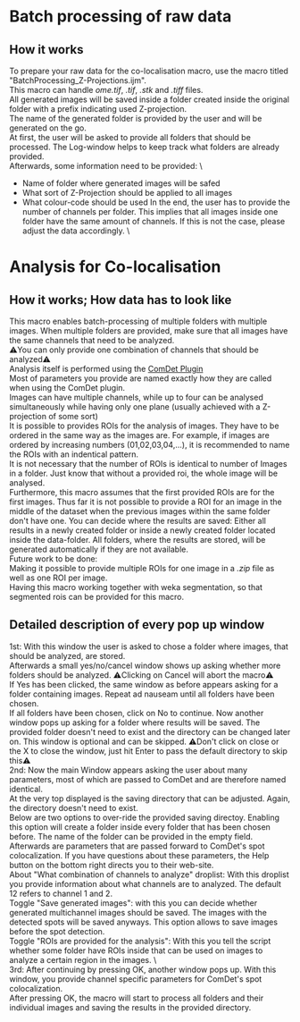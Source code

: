 # Batch processing of raw data
## How it works
To prepare your raw data for the co-localisation macro, use the macro titled "BatchProcessing_Z-Projections.ijm". \
This macro can handle *ome.tif*, *.tif*, *.stk* and *.tiff* files. \
All generated images will be saved inside a folder created inside the original folder with a prefix indicating used Z-projection. \
The name of the generated folder is provided by the user and will be generated on the go. \
At first, the user will be asked to provide all folders that should be processed. The Log-window helps to keep track what folders are already provided. \
Afterwards, some information need to be provided: \
  - Name of folder where generated images will be safed
  - What sort of Z-Projection should be applied to all images
  - What colour-code should be used
In the end, the user has to provide the number of channels per folder. This implies that all images inside one folder have the same amount of channels. If this is not the case, please adjust the data accordingly. \
# Analysis for Co-localisation
## How it works; How data has to look like
This macro enables batch-processing of multiple folders with multiple images. When multiple folders are provided, make sure that all images have the same channels that need to be analyzed. \
⚠️You can only provide one combination of channels that should be analyzed⚠️ \
Analysis itself is performed using the [ComDet Plugin](https://imagej.net/plugins/spots-colocalization-comdet) \
Most of parameters you provide are named exactly how they are called when using the ComDet plugin.\
Images can have multiple channels, while up to four can be analysed simultaneously while having only one plane (usually achieved with a Z-projection of some sort)\
It is possible to provides ROIs for the analysis of images. They have to be ordered in the same way as the images are. For example, if images are ordered by increasing numbers (01,02,03,04,...), it is recommended to name the ROIs with an indentical pattern.\
It is not necessary that the number of ROIs is identical to number of Images in a folder. Just know that without a provided roi, the whole image will be analysed.\
Furthermore, this macro assumes that the first provided ROIs are for the first images. Thus far it is not possible to provide a ROI for an image in the middle of the dataset when the previous images within the same folder don't have one.
You can decide where the results are saved: Either all results in a newly created folder or inside a newly created folder located inside the data-folder. All folders, where the results are stored, will be generated automatically if they are not available. \
Future work to be done: \
Making it possible to provide multiple ROIs for one image in a *.zip* file as well as one ROI per image. \
Having this macro working together with weka segmentation, so that segmented rois can be provided for this macro.
## Detailed description of every pop up window
1st: With this window the user is asked to chose a folder where images, that should be analyzed, are stored. \
Afterwards a small yes/no/cancel window shows up asking whether more folders should be analyzed. ⚠️Clicking on Cancel will abort the macro⚠️ \
If Yes has been clicked, the same window as before appears asking for a folder containing images. Repeat ad nauseam until all folders have been chosen. \
If all folders have been chosen, click on No to continue. Now another window pops up asking for a folder where results will be saved. The provided folder doesn't need to exist and the directory can be changed later on. This window is optional and can be skipped. ⚠️Don't click on close or the X to close the window, just hit Enter to pass the default directory to skip this⚠️ \
2nd: Now the main Window appears asking the user about many parameters, most of which are passed to ComDet and are therefore named identical. \
At the very top displayed is the saving directory that can be adjusted. Again, the directory doesn't need to exist. \
Below are two options to over-ride the provided saving directoy. Enabling this option will create a folder inside every folder that has been chosen before. The name of the folder can be provided in the empty field. \
Afterwards are parameters that are passed forward to ComDet's spot colocalization. If you have questions about these parameters, the Help button on the bottom right directs you to their web-site. \
About "What combination of channels to analyze" droplist: With this droplist you provide information about what channels are to analyzed. The default 12 refers to channel 1 and 2. \
Toggle "Save generated images": with this you can decide whether generated multichannel images should be saved. The images with the detected spots will be saved anyways. This option allows to save images before the spot detection. \
Toggle "ROIs are provided for the analysis": With this you tell the script whether some folder have ROIs inside that can be used on images to analyze a certain region in the images. \  
3rd: After continuing by pressing OK, another window pops up. With this window, you provide channel specific parameters for ComDet's spot colocalization. \
After pressing OK, the macro will start to process all folders and their individual images and saving the results in the provided directory.

